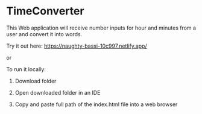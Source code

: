 # TimeConverter

This Web application will receive number inputs for hour and minutes from a user and convert it into words.

Try it out here: https://naughty-bassi-10c997.netlify.app/

or 

To run it locally:

1. Download folder

2. Open downloaded folder in an IDE

3. Copy and paste full path of the index.html file into a web browser

